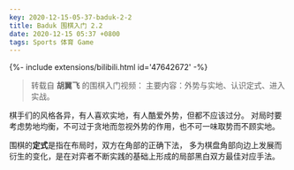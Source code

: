 ```yaml
---
key: 2020-12-15-05-37-baduk-2-2
title: Baduk 围棋入门 2.2
date: 2020-12-15 05:37 +0800
tags: Sports 体育 Game
---
```


<div>{%- include extensions/bilibili.html id='47642672' -%}</div>

> 转载自 **胡翼飞** 的围棋入门视频：
> 主要内容：外势与实地、认识定式、进入实战。

棋手们的风格各异，有人喜欢实地，有人酷爱外势，但都不应该过分。
对局时要考虑势地均衡，不可过于贪地而忽视外势的作用，也不可一味取势而不顾实地。

围棋的**定式**是指在布局时，双方在角部的正确下法，
多为棋盘角部向边上发展而衍生的变化，是在对弈者不断实践的基础上形成的局部黑白双方最佳对应手法。

<!--more-->
